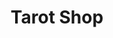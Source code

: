 --- 
title: "Tarot Shop"
publishdate: "2019-2-1T16:48:46+02:00"
src: "https://365manga.net/manga/tarot-shop"
image: "https://data.365manga.net/images/thumbnails/30679-tarot-shop.jpg"
description: " Original webcomic: http://cartoon.media.daum.net/webtoon/view/tarotshop"
---